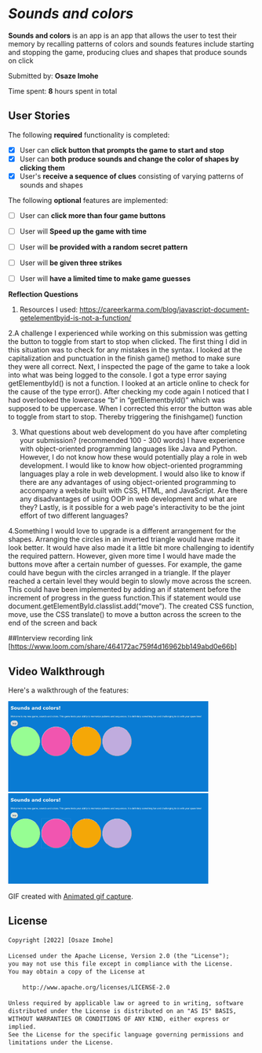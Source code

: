 # *Sounds and colors*

**Sounds and colors** is an app is an app that allows the user to test their memory by recalling patterns of colors and sounds features include starting and stopping the game, producing clues and shapes that produce sounds on click

Submitted by: **Osaze Imohe**

Time spent: **8** hours spent in total

## User Stories

The following **required** functionality is completed:

* [x] User can **click button that prompts the game to start and stop**
* [x] User can **both produce sounds and change the color of shapes by clicking them** 
* [x] User's **receive a sequence of clues** consisting of varying patterns of sounds and shapes

The following **optional** features are implemented:

* [ ] User can **click more than four game buttons** 
* [ ] User will **Speed up the game with time** 
* [ ] User will **be provided with a random secret pattern**
* [ ] User will **be given three strikes**
* [ ] User will **have a limited time to make game guesses**




**Reflection Questions** 

1. Resources I used: https://careerkarma.com/blog/javascript-document-getelementbyid-is-not-a-function/

2.A challenge I experienced while working on this submission was getting the button to toggle from start to stop when clicked. The first thing I did in this situation was to check for any mistakes in the syntax. I looked at the capitalization and punctuation in the finish game() method to make sure they were all correct. Next, I inspected the page of the game to take a look into what was being logged to the console. I got a type error saying getElementbyId() is not a function. I looked at an article online to check for the cause of the type error(). After checking my code again I noticed that  I had overlooked the lowercase “b” in “getElementbyId()” which was supposed to be uppercase. When I corrected this error the button was able to toggle from start to stop. Thereby triggering the finishgame() function

3. What questions about web development do you have after completing your submission? (recommended 100 - 300 words)
I have experience with object-oriented programming languages like Java and Python. However, I do not know how these would potentially play a role in web development. I would like to know how object-oriented programming languages play a role in web development. I would also like to know if there are any advantages of using object-oriented programming to accompany a website built with CSS, HTML, and JavaScript. Are there any disadvantages of using OOP in web development and what are they? Lastly, is it possible for a web page's interactivity to be the joint effort of two different languages? 
 
4.Something  I would love to upgrade is a different arrangement for the shapes. Arranging the circles in an inverted triangle would have made it look better. It would have also made it a little bit more challenging to identify the required pattern. However, given more time I would have made the buttons move after a certain number of guesses. For example, the game could have begun with the circles arranged in a triangle. If the player reached a certain level they would begin to slowly move across the screen. This could have been implemented by adding an if statement before the increment of progress in the guess function.This if statement would use document.getElementById.classlist.add(“move”). The created CSS function, move, use the CSS translate() to move a button across the screen to the end of the screen and back

##Interview recording link
[https://www.loom.com/share/464172ac759f4d16962bb149abd0e66b]



## Video Walkthrough

Here's a walkthrough of the features:

<img src='20220331-181814_capture.gif' title='Video Walkthrough_1' width='' alt='Video Walkthrough' />
<img src='20220331-181828_capture.gif' title='Video Walkthrough_2' width='' alt='Video Walkthrough' />

GIF created with [Animated gif capture](https://chrome.google.com/webstore/detail/animated-gif-capture/aecmckhhfknljgicfkpbinfkpnijehcm/related).

## License

    Copyright [2022] [Osaze Imohe]

    Licensed under the Apache License, Version 2.0 (the "License");
    you may not use this file except in compliance with the License.
    You may obtain a copy of the License at

        http://www.apache.org/licenses/LICENSE-2.0

    Unless required by applicable law or agreed to in writing, software
    distributed under the License is distributed on an "AS IS" BASIS,
    WITHOUT WARRANTIES OR CONDITIONS OF ANY KIND, either express or implied.
    See the License for the specific language governing permissions and
    limitations under the License.
